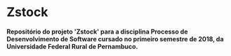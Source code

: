 # Zstock
**Repositório do projeto 'Zstock' para a disciplina Processo de Desenvolvimento de Software cursado no primeiro semestre de 2018, da Universidade Federal Rural de Pernambuco.**
